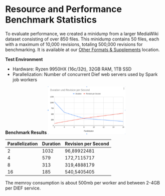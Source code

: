 # Resource and Performance Benchmark Statistics

To evaluate performance, we created a minidump from a larger MediaWiki dataset consisting of over 850 files. This minidump contains 50 files, each with a maximum of 10,000 revisions, totaling 500,000 revisions for benchmarking.
It is available at our [Other Formats \& Supplements](https://cloud.scadsai.uni-leipzig.de/index.php/s/QeyqwaWSqPgpHdq) location.

**Test Environment**
* Hardware: Ryzen 9950HX (16c/32t), 32GB RAM, 1TB SSD
* Parallelization: Number of concurrent Dief web servers used by Spark job workers


**Benchmark Results**
<img src="figures/bench.png" width="49%" />


|Parallelization|Duration|Revision per Second|
|:----|:----|:----|
|2|1032|96,89922481|
|4|579|172,7115717|
|8|313|319,4888179|
|16|185|540,5405405|

The memroy consumption is about 500mb per worker and between 2-4GB per DIEF service.